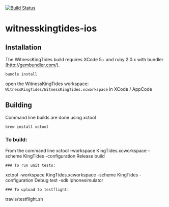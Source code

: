 [![Build Status](https://travis-ci.org/rhok-melbourne/witnesskingtides-ios.png?branch=master)](https://travis-ci.org/rhok-melbourne/witnesskingtides-ios)

witnesskingtides-ios
==============

Installation
------------
The WitnessKingTides build requires XCode 5+ and ruby 2.0.x with bundler (http://gembundler.com/).
````
bundle install
````
open the WitnessKingTides workspace: `WitnessKingTides/WitnessKingTides.xcworkspace` in XCode / AppCode

Building
--------
Command line builds are done using xctool
````
brew install xctool
````

### To build:
From the command line
xctool -workspace KingTides.xcworkspace -scheme KingTides -configuration Release build

````
### To run unit tests:
````
xctool -workspace KingTides.xcworkspace -scheme KingTides -configuration Debug test -sdk iphonesimulator
````
### To upload to testflight:
````
travis/testflight.sh
````

